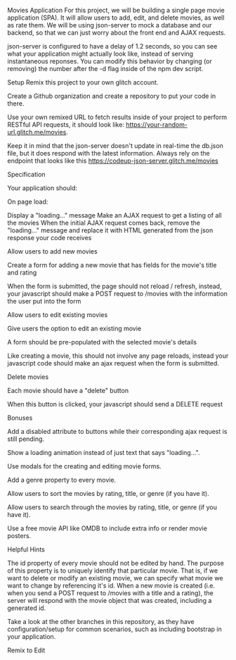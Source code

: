 Movies Application
For this project, we will be building a single page movie application (SPA). It will allow users to add, edit, and delete movies, as well as rate them. We will be using json-server to mock a database and our backend, so that we can just worry about the front end and AJAX requests.

json-server is configured to have a delay of 1.2 seconds, so you can see what your application might actually look like, instead of serving instantaneous reponses. You can modify this behavior by changing (or removing) the number after the -d flag inside of the npm dev script.

Setup
Remix this project to your own glitch account.

Create a Github organization and create a repository to put your code in there.

Use your own remixed URL to fetch results inside of your project to perform RESTful API requests, it should look like: https://your-random-url.glitch.me/movies.

Keep it in mind that the json-server doesn't update in real-time the db.json file, but it does respond with the latest information. Always rely on the endpoint that looks like this https://codeup-json-server.glitch.me/movies

Specification

Your application should:

On page load:

Display a "loading..." message
Make an AJAX request to get a listing of all the movies
When the initial AJAX request comes back, remove the "loading..." message and replace it with HTML generated from the json response your code receives

Allow users to add new movies

Create a form for adding a new movie that has fields for the movie's title and rating

When the form is submitted, the page should not reload / refresh, instead, your javascript should make a POST request to /movies with the information the user put into the form

Allow users to edit existing movies

Give users the option to edit an existing movie

A form should be pre-populated with the selected movie's details

Like creating a movie, this should not involve any page reloads, instead your javascript code should make an ajax request when the form is submitted.

Delete movies

Each movie should have a "delete" button

When this button is clicked, your javascript should send a DELETE request

Bonuses

Add a disabled attribute to buttons while their corresponding ajax request is still pending.

Show a loading animation instead of just text that says "loading...".

Use modals for the creating and editing movie forms.

Add a genre property to every movie.

Allow users to sort the movies by rating, title, or genre (if you have it).

Allow users to search through the movies by rating, title, or genre (if you have it).

Use a free movie API like OMDB to include extra info or render movie posters.

Helpful Hints

The id property of every movie should not be edited by hand. The purpose of this property is to uniquely identify that particular movie. That is, if we want to delete or modify an existing movie, we can specify what movie we want to change by referencing it's id. When a new movie is created (i.e. when you send a POST request to /movies with a title and a rating), the server will respond with the movie object that was created, including a generated id.

Take a look at the other branches in this repository, as they have configuration/setup for common scenarios, such as including bootstrap in your application.

Remix to Edit
